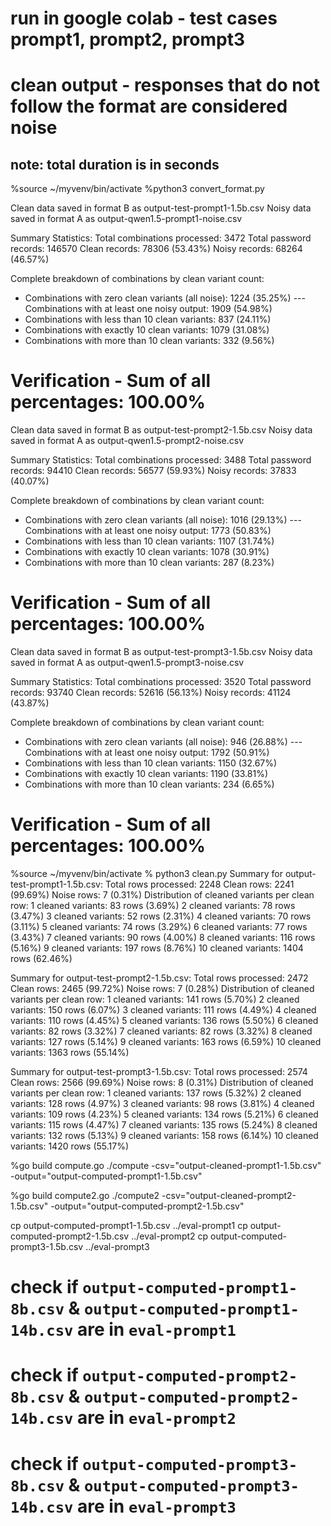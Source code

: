 # run in google colab - test cases prompt1, prompt2, prompt3

# clean output - responses that do not follow the format are considered noise
## note: total duration is in seconds
%source ~/myvenv/bin/activate
%python3 convert_format.py

Clean data saved in format B as output-test-prompt1-1.5b.csv
Noisy data saved in format A as output-qwen1.5-prompt1-noise.csv

Summary Statistics:
Total combinations processed: 3472
Total password records: 146570
Clean records: 78306 (53.43%)
Noisy records: 68264 (46.57%)

Complete breakdown of combinations by clean variant count:
- Combinations with zero clean variants (all noise): 1224 (35.25%)
--- Combinations with at least one noisy output: 1909 (54.98%)
- Combinations with less than 10 clean variants: 837 (24.11%)
- Combinations with exactly 10 clean variants: 1079 (31.08%)
- Combinations with more than 10 clean variants: 332 (9.56%)

Verification - Sum of all percentages: 100.00%
===============================================

Clean data saved in format B as output-test-prompt2-1.5b.csv
Noisy data saved in format A as output-qwen1.5-prompt2-noise.csv

Summary Statistics:
Total combinations processed: 3488
Total password records: 94410
Clean records: 56577 (59.93%)
Noisy records: 37833 (40.07%)

Complete breakdown of combinations by clean variant count:
- Combinations with zero clean variants (all noise): 1016 (29.13%)
--- Combinations with at least one noisy output: 1773 (50.83%)
- Combinations with less than 10 clean variants: 1107 (31.74%)
- Combinations with exactly 10 clean variants: 1078 (30.91%)
- Combinations with more than 10 clean variants: 287 (8.23%)

Verification - Sum of all percentages: 100.00%
===============================================

Clean data saved in format B as output-test-prompt3-1.5b.csv
Noisy data saved in format A as output-qwen1.5-prompt3-noise.csv

Summary Statistics:
Total combinations processed: 3520
Total password records: 93740
Clean records: 52616 (56.13%)
Noisy records: 41124 (43.87%)

Complete breakdown of combinations by clean variant count:
- Combinations with zero clean variants (all noise): 946 (26.88%)
--- Combinations with at least one noisy output: 1792 (50.91%)
- Combinations with less than 10 clean variants: 1150 (32.67%)
- Combinations with exactly 10 clean variants: 1190 (33.81%)
- Combinations with more than 10 clean variants: 234 (6.65%)

Verification - Sum of all percentages: 100.00%
===============================================

%source ~/myvenv/bin/activate
% python3 clean.py
Summary for output-test-prompt1-1.5b.csv:
  Total rows processed: 2248
  Clean rows: 2241 (99.69%)
  Noise rows: 7 (0.31%)
  Distribution of cleaned variants per clean row:
    1 cleaned variants: 83 rows (3.69%)
    2 cleaned variants: 78 rows (3.47%)
    3 cleaned variants: 52 rows (2.31%)
    4 cleaned variants: 70 rows (3.11%)
    5 cleaned variants: 74 rows (3.29%)
    6 cleaned variants: 77 rows (3.43%)
    7 cleaned variants: 90 rows (4.00%)
    8 cleaned variants: 116 rows (5.16%)
    9 cleaned variants: 197 rows (8.76%)
    10 cleaned variants: 1404 rows (62.46%)

Summary for output-test-prompt2-1.5b.csv:
  Total rows processed: 2472
  Clean rows: 2465 (99.72%)
  Noise rows: 7 (0.28%)
  Distribution of cleaned variants per clean row:
    1 cleaned variants: 141 rows (5.70%)
    2 cleaned variants: 150 rows (6.07%)
    3 cleaned variants: 111 rows (4.49%)
    4 cleaned variants: 110 rows (4.45%)
    5 cleaned variants: 136 rows (5.50%)
    6 cleaned variants: 82 rows (3.32%)
    7 cleaned variants: 82 rows (3.32%)
    8 cleaned variants: 127 rows (5.14%)
    9 cleaned variants: 163 rows (6.59%)
    10 cleaned variants: 1363 rows (55.14%)

Summary for output-test-prompt3-1.5b.csv:
  Total rows processed: 2574
  Clean rows: 2566 (99.69%)
  Noise rows: 8 (0.31%)
  Distribution of cleaned variants per clean row:
    1 cleaned variants: 137 rows (5.32%)
    2 cleaned variants: 128 rows (4.97%)
    3 cleaned variants: 98 rows (3.81%)
    4 cleaned variants: 109 rows (4.23%)
    5 cleaned variants: 134 rows (5.21%)
    6 cleaned variants: 115 rows (4.47%)
    7 cleaned variants: 135 rows (5.24%)
    8 cleaned variants: 132 rows (5.13%)
    9 cleaned variants: 158 rows (6.14%)
    10 cleaned variants: 1420 rows (55.17%)

%go build compute.go
./compute -csv="output-cleaned-prompt1-1.5b.csv" -output="output-computed-prompt1-1.5b.csv"


%go build compute2.go
./compute2 -csv="output-cleaned-prompt2-1.5b.csv" -output="output-computed-prompt2-1.5b.csv"

cp output-computed-prompt1-1.5b.csv ../eval-prompt1
cp output-computed-prompt2-1.5b.csv ../eval-prompt2
cp output-computed-prompt3-1.5b.csv ../eval-prompt3

# check if `output-computed-prompt1-8b.csv` & `output-computed-prompt1-14b.csv` are in `eval-prompt1`
# check if `output-computed-prompt2-8b.csv` & `output-computed-prompt2-14b.csv` are in `eval-prompt2`
# check if `output-computed-prompt3-8b.csv` & `output-computed-prompt3-14b.csv` are in `eval-prompt3`
